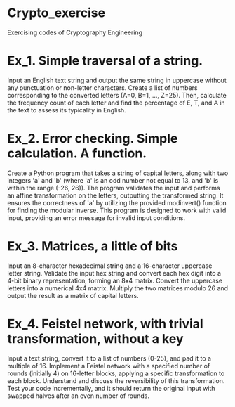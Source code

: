 # Crypto_exercise
Exercising codes of Cryptography Engineering
# Ex_1. Simple traversal of a string.

Input an English text string and output the same string in uppercase without any punctuation or non-letter characters. Create a list of numbers corresponding to the converted letters (A=0, B=1, ..., Z=25). Then, calculate the frequency count of each letter and find the percentage of E, T, and A in the text to assess its typicality in English.

# Ex_2. Error checking. Simple calculation. A function.

Create a Python program that takes a string of capital letters, along with two integers 'a' and 'b' (where 'a' is an odd number not equal to 13, and 'b' is within the range (-26, 26)). The program validates the input and performs an affine transformation on the letters, outputting the transformed string. It ensures the correctness of 'a' by utilizing the provided modinvert() function for finding the modular inverse. This program is designed to work with valid input, providing an error message for invalid input conditions.


# Ex_3. Matrices, a little of bits

Input an 8-character hexadecimal string and a 16-character uppercase letter string. Validate the input hex string and convert each hex digit into a 4-bit binary representation, forming an 8x4 matrix. Convert the uppercase letters into a numerical 4x4 matrix. Multiply the two matrices modulo 26 and output the result as a matrix of capital letters.


# Ex_4. Feistel network, with trivial transformation, without a key

Input a text string, convert it to a list of numbers (0-25), and pad it to a multiple of 16. Implement a Feistel network with a specified number of rounds (initially 4) on 16-letter blocks, applying a specific transformation to each block. Understand and discuss the reversibility of this transformation. Test your code incrementally, and it should return the original input with swapped halves after an even number of rounds.
